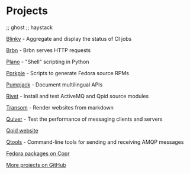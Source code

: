 # Projects

;; ghost
;; haystack

[Blinky](https://github.com/ssorj/blinky) - Aggregate and display the status of CI jobs

[Brbn](https://github.com/ssorj/brbn) - Brbn serves HTTP requests

[Plano](plano.html) - "Shell" scripting in Python

[Porkpie](https://github.com/ssorj/porkpie) - Scripts to generate Fedora source RPMs

[Pumpjack](https://github.com/ssorj/pumpjack) - Document multilingual APIs

[Rivet](rivet.html) - Install and test ActiveMQ and Qpid source modules

[Transom](transom.html) - Render websites from markdown

[Quiver](https://github.com/ssorj/quiver) - Test the performance of messaging clients and servers

[Qpid website](https://git-wip-us.apache.org/repos/asf?p=qpid-site.git;a=blob;f=README.md;hb=HEAD)

[Qtools](https://github.com/ssorj/qtools) - Command-line tools for sending and receiving AMQP messages

[Fedora packages on Copr](https://copr.fedorainfracloud.org/coprs/jross/ssorj/)

[More projects on GitHub](https://github.com/ssorj?tab=repositories&type=source)
